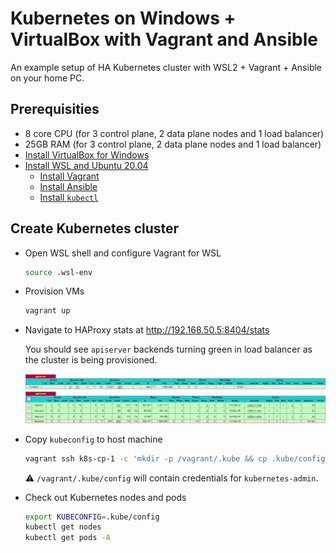 # Kubernetes on Windows + VirtualBox with Vagrant and Ansible

An example setup of HA Kubernetes cluster with WSL2 + Vagrant + Ansible on your home PC.

## Prerequisities

- 8 core CPU (for 3 control plane, 2 data plane nodes and 1 load balancer)
- 25GB RAM (for 3 control plane, 2 data plane nodes and 1 load balancer)
- [Install VirtualBox for Windows](https://www.virtualbox.org/wiki/Downloads)
- [Install WSL and Ubuntu 20.04](https://docs.microsoft.com/en-us/windows/wsl/install-win10#manual-installation-steps)
  - [Install Vagrant](https://www.vagrantup.com/docs/other/wsl)
  - [Install Ansible](https://docs.ansible.com/ansible/latest/installation_guide/intro_installation.html#installing-ansible-on-ubuntu)
  - [Install `kubectl`](https://kubernetes.io/docs/tasks/tools/install-kubectl-linux/#install-using-native-package-management)

## Create Kubernetes cluster

- Open WSL shell and configure Vagrant for WSL

  ```sh
  source .wsl-env
  ```

- Provision VMs

  ```sh
  vagrant up
  ```

- Navigate to HAProxy stats at http://192.168.50.5:8404/stats

  You should see `apiserver` backends turning green in load balancer as the cluster is being provisioned.

  ![](haproxy-apiserver-lb.png)

- Copy `kubeconfig` to host machine

  ```sh
  vagrant ssh k8s-cp-1 -c 'mkdir -p /vagrant/.kube && cp .kube/config /vagrant/.kube/config'
  ```

  ⚠️ `/vagrant/.kube/config` will contain credentials for `kubernetes-admin`.

- Check out Kubernetes nodes and pods

  ```sh
  export KUBECONFIG=.kube/config
  kubectl get nodes
  kubectl get pods -A
  ```
